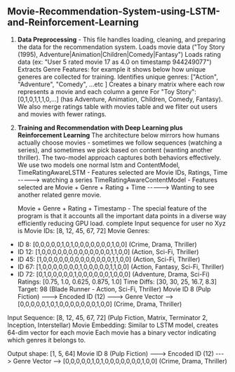 ## Movie-Recommendation-System-using-LSTM-and-Reinforcement-Learning 

1. **Data Preprocessing** - 
This file handles loading, cleaning, and preparing the data for the recommendation system.
Loads movie data ("Toy Story (1995), Adventure|Animation|Children|Comedy|Fantasy")
Loads rating data (ex: "User 5 rated movie 17 as 4.0 on timestamp 944249077")
Extracts Genre Features: for example it shows below how unique generes are collected for training.
Identifies unique genres: ["Action", "Adventure", "Comedy", ...etc ]
Creates a binary matrix where each row represents a movie and each column a genre
For "Toy Story": [0,1,0,1,1,1,0,...] (has Adventure, Animation, Children, Comedy, Fantasy).
We also merge ratings table with movies table and we fliter out users and movies with fewer ratings.

2. **Training and Recommendation with Deep Learning plus Reinforcement Learning**
The architecture below mirrors how humans actually choose movies - sometimes we follow sequences (watching a series), and sometimes we pick based on content (wanting another thriller). The two-model approach captures both behaviors 
effectively.
We use two models one normal lstm and ContentModel,
TimeRatingAwareLSTM - Features selected are Movie IDs, Ratings, Time	-----> watching a series
TimeRatingAwareContentModel - Features selected are Movie + Genre + Rating + Time -----> Wanting to see another related genre movie. 
 
   Movie + Genre + Rating + Timestamp - The special feature of the program is that it accounts all the important data points in a diverse way efficiently reducing GPU load.
   complete Input sequence for user no Xyz is
   Movie IDs: [8, 12, 45, 67, 72]
Movie Genres:
  - ID 8: [0,0,0,0,0,1,0,1,0,0,0,0,0,0,0,1,0,0] (Crime, Drama, Thriller)
  - ID 12: [1,0,0,0,0,0,0,0,0,0,0,0,0,0,1,1,0,0] (Action, Sci-Fi, Thriller)
  - ID 45: [1,0,0,0,0,0,0,0,0,0,0,0,0,0,1,1,0,0] (Action, Sci-Fi, Thriller)
  - ID 67: [1,0,0,0,0,0,0,0,1,0,0,0,0,0,1,1,0,0] (Action, Fantasy, Sci-Fi, Thriller)
  - ID 72: [0,1,0,0,0,0,0,1,0,0,0,0,0,0,1,0,0,0] (Adventure, Drama, Sci-Fi)
Ratings: [0.75, 1.0, 0.625, 0.875, 1.0]
Time Diffs: [30, 30, 25, 16.7, 8.3]
Target: 98 (Blade Runner - Action, Sci-Fi, Thriller)
Movie ID 8 (Pulp Fiction) ---> Encoded ID (12)  ---> Genre Vector --> [0,0,0,0,0,1,0,1,0,0,0,0,0,0,0,1,0,0] (Crime, Drama, Thriller)

   Input Sequence: [8, 12, 45, 67, 72] (Pulp Fiction, Matrix, Terminator 2, Inception, Interstellar)
   Movie Embedding: Similar to LSTM model, creates 64-dim vector for each movie
   Each movie has a binary vector indicating which genres it belongs to.

Output shape: [1, 5, 64]
Movie ID 8 (Pulp Fiction) ---> Encoded ID (12)  ---> Genre Vector --> [0,0,0,0,0,1,0,1,0,0,0,0,0,0,0,1,0,0] (Crime, Drama, Thriller)

